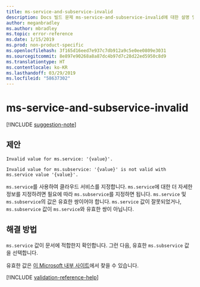 ```yaml
---
title: ms-service-and-subservice-invalid
description: Docs 빌드 문제 ms-service-and-subservice-invalid에 대한 설명 및 해결 방법
author: meganbradley
ms.author: mbradley
ms.topic: error-reference
ms.date: 1/15/2019
ms.prod: non-product-specific
ms.openlocfilehash: 3f165d16eed7e937c7db912a9c5e0ee0809e3031
ms.sourcegitcommit: 8e897e90268a8a87dc4b97d7c28d22ed5950c8d9
ms.translationtype: HT
ms.contentlocale: ko-KR
ms.lasthandoff: 03/29/2019
ms.locfileid: "58637302"
---
```

# <a name="ms-service-and-subservice-invalid"></a>ms-service-and-subservice-invalid

[!INCLUDE [suggestion-note](includes/suggestion-note.md)]

## <a name="suggestion"></a>제안

`Invalid value for ms.service: '{value}'.`

`Invalid value for ms.subservice: '{value}' is not valid with ms.service value '{value}'.`

`ms.service`를 사용하여 클라우드 서비스를 지정합니다. `ms.service`에 대한 더 자세한 정보를 지정하려면 필요에 따라 `ms.subservice`를 지정하면 됩니다. `ms.service` 및 `ms.subservice`의 값은 유효한 쌍이어야 합니다. `ms.service` 값이 잘못되었거나, `ms.subservice` 값이 `ms.service`와 유효한 쌍이 아닙니다.

## <a name="resolution"></a>해결 방법

`ms.service` 값이 문서에 적합한지 확인합니다. 그런 다음, 유효한 `ms.subservice` 값을 선택합니다.

유효한 값은 [이 Microsoft 내부 사이트](https://docsmetadatatool.azurewebsites.net/allowlists)에서 찾을 수 있습니다.

<!--make sure to add this file to your includes folder and verify the path-->
[!INCLUDE [validation-reference-help](includes/validation-reference-help.md)]
